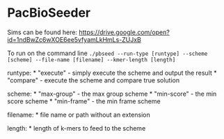 # PacBioSeeder
Sims can be found here:
https://drive.google.com/open?id=1ndBwZc6wXOE6ee5vfyamLkHmLs-ZUJxB

To run on the command line
```./pbseed --run-type [runtype] --scheme [scheme] --file-name [filename] --kmer-length [length]```

runtype:
	* "execute" - simply execute the scheme and output the result
	* "compare" - execute the scheme and compare true solution

scheme:
	* "max-group" - the max group scheme
	* "min-score" - the min score scheme
	* "min-frame" - the min frame scheme

filename:
	* file name or path without an extension

length:
	* length of k-mers to feed to the scheme
	